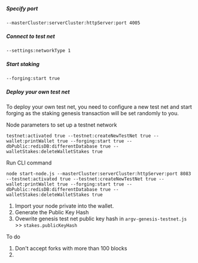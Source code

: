 ##### Specify port

```
--masterCluster:serverCluster:httpServer:port 4005
```

##### Connect to test net

```
--settings:networkType 1
```

##### Start staking

```
--forging:start true
```

##### Deploy your own test net

To deploy your own test net, you need to configure a new test net and start forging as the staking genesis transaction will be set randomly to you.

Node parameters to set up a testnet network
```
testnet:activated true --testnet:createNewTestNet true --wallet:printWallet true --forging:start true --dbPublic:redisDB:differentDatabase true --walletStakes:deleteWalletStakes true
```

Run CLI command

```
node start-node.js --masterCluster:serverCluster:httpServer:port 8083 --testnet:activated true --testnet:createNewTestNet true --wallet:printWallet true --forging:start true --dbPublic:redisDB:differentDatabase true --walletStakes:deleteWalletStakes true
```

1. Import your node private into the wallet.
2. Generate the Public Key Hash
3. Ovewrite genesis test net public key hash in `argv-genesis-testnet.js` >> `stakes.publicKeyHash`


To do

1. Don't accept forks with more than 100 blocks
2.